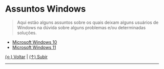 # Assuntos Windows
> Aqui estão alguns assuntos sobre os quais deixam alguns usuários de Windows na dúvida sobre alguns problemas e/ou determinadas soluções.

- [Microsoft Windows 10](https://github.com/systemboys/GTi_Laboratory/tree/main/Microsoft%20Windows/Microsoft%20Windows%2010#microsoft-windows-10 "Microsoft Windows 10")
- [Microsoft Windows 11](https://github.com/systemboys/GTi_Laboratory/tree/main/Microsoft%20Windows/Microsoft%20Windows%2010#microsoft-windows-11 "Microsoft Windows 11")

[(&larr;) Voltar](https://github.com/systemboys/GTi_Laboratory#laborat%C3%B3rio-gti "Voltar ao Sumário") | 
[(&uarr;) Subir](#assuntos-windows "Subir para o topo")

------------
